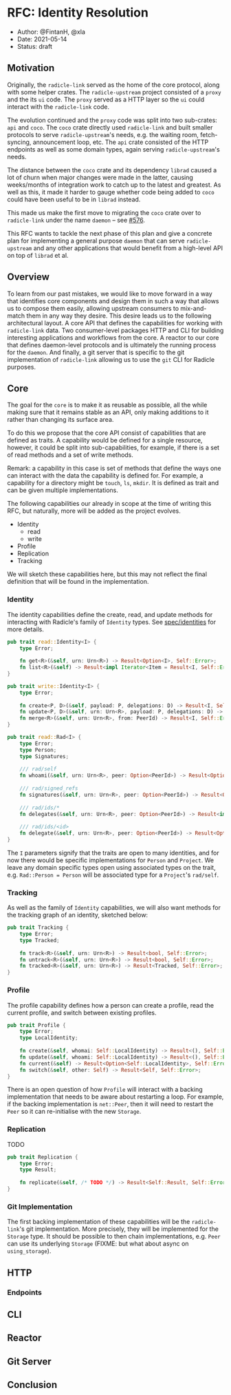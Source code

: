 # RFC: Identity Resolution

* Author: @FintanH, @xla
* Date: 2021-05-14
* Status: draft

## Motivation

Originally, the `radicle-link` served as the home of the core protocol, along
with some helper crates. The `radicle-upstream` project consisted of a `proxy`
and the its `ui` code. The `proxy` served as a HTTP layer so the `ui` could
interact with the `radicle-link` code.

The evolution continued and the `proxy` code was split into two sub-crates:
`api` and `coco`. The `coco` crate directly used `radicle-link` and built
smaller protocols to serve `radicle-upstream`'s needs, e.g. the waiting room,
fetch-syncing, announcement loop, etc. The `api` crate consisted of the HTTP
endpoints as well as some domain types, again serving `radicle-upstream`'s
needs.

The distance between the `coco` crate and its dependency `librad` caused a lot
of churn when major changes were made in the latter, causing weeks/months of
integration work to catch up to the latest and greatest. As well as this, it
made it harder to gauge whether code being added to `coco` could have been
useful to be in `librad` instead.

This made us make the first move to migrating the `coco` crate over to
`radicle-link` under the name `daemon` – see
[#576](https://github.com/radicle-dev/radicle-link/pull/576).

This RFC wants to tackle the next phase of this plan and give a concrete plan
for implementing a general purpose `daemon` that can serve `radicle-upstream`
and any other applications that would benefit from a high-level API on top of
`librad` et al.

## Overview

To learn from our past mistakes, we would like to move forward in a way that
identifies core components and design them in such a way that allows us to
compose them easily, allowing upstream consumers to mix-and-match them in any
way they desire. This desire leads us to the following architectural layout. A
core API that defines the capabilities for working with `radicle-link` data. Two
consumer-level packages HTTP and CLI for building interesting applications and
workflows from the core. A reactor to our core that defines daemon-level
protocols and is ultimately the running process for the `daemon`. And finally, a
git server that is specific to the git implementation of `radicle-link` allowing
us to use the `git` CLI for Radicle purposes.

## Core

The goal for the `core` is to make it as reusable as possible, all the while
making sure that it remains stable as an API, only making additions to it rather
than changing its surface area.

To do this we propose that the core API consist of capabilities that are defined
as traits. A capability would be defined for a single resource, however, it
could be split into sub-capabilities, for example, if there is a set of
read methods and a set of write methods.

Remark: a capability in this case is set of methods that define the ways one can
interact with the data the capability is defined for. For example, a capability
for a directory might be `touch`, `ls`, `mkdir`. It is defined as trait and can
be given multiple implementations.

The following capabilities our already in scope at the time of writing this RFC,
but naturally, more will be added as the project evolves.

* Identity
  * read
  * write
* Profile
* Replication
* Tracking

We will sketch these capabilities here, but this may not reflect the final
definition that will be found in the implementation.

### Identity

The identity capabilities define the create, read, and update methods
for interacting with Radicle's family of `Identity` types. See
[spec/identities][id] for more details.

```rust
pub trait read::Identity<I> {
	type Error;
	
	fn get<R>(&self, urn: Urn<R>) -> Result<Option<I>, Self::Error>;
	fn list<R>(&self) -> Result<impl Iterator<Item = Result<I, Self::Error>, Self::Error>;
}

pub trait write::Identity<I> {
	type Error;
	
	fn create<P, D>(&self, payload: P, delegations: D) -> Result<I, Self::Error>;
	fn update<P, D>(&self, urn: Urn<R>, payload: P, delegations: D) -> Result<I, Self::Error>;
	fn merge<R>(&self, urn: Urn<R>, from: PeerId) -> Result<I, Self::Error>;
}

pub trait read::Rad<I> {
	type Error;
	type Person;
	type Signatures;
	
	/// rad/self
	fn whoami(&self, urn: Urn<R>, peer: Option<PeerId>) -> Result<Option<Self::Person>, Self::Error>;
	
	/// rad/signed_refs
	fn signatures(&self, urn: Urn<R>, peer: Option<PeerId>) -> Result<Option<Self::Signatures>, Self::Error>;
	
	/// rad/ids/*
	fn delegates(&self, urn: Urn<R>, peer: Option<PeerId>) -> Result<impl Iterator<Item = Result<Self::Person, Self::Error>>, Self::Error>;
	
	/// rad/ids/<id>
	fn delegate(&self, urn: Urn<R>, peer: Option<PeerId>) -> Result<Option<Self::Person>, Self::Error>;
}
```

The `I` parameters signify that the traits are open to many
identities, and for now there would be specific implementations for
`Person` and `Project`. We leave any domain specific types open using
associated types on the trait, e.g. `Rad::Person = Person` will be
associated type for a `Project`'s `rad/self`.

### Tracking

As well as the family of `Identity` capabilities, we will also want
methods for the tracking graph of an identity, sketched below:

```rust
pub trait Tracking {
	type Error;
	type Tracked;
	
	fn track<R>(&self, urn: Urn<R>) -> Result<bool, Self::Error>;
	fn untrack<R>(&self, urn: Urn<R>) -> Result<bool, Self::Error>;
	fn tracked<R>(&self, urn: Urn<R>) -> Result<Tracked, Self::Error>;
}
```

### Profile

The profile capability defines how a person can create a profile, read
the current profile, and switch between existing profiles. 

```rust
pub trait Profile {
	type Error;
	type LocalIdentity;
	
	fn create(&self, whomai: Self::LocalIdentity) -> Result<(), Self::Error>;
	fn update(&self, whoami: Self::LocalIdentity) -> Result<(), Self::Error>;
	fn current(&self) -> Result<Option<Self::LocalIdentity>, Self::Error>;
	fn switch(&self, other: Self) -> Result<Self, Self::Error>;
}
```

There is an open question of how `Profile` will interact with a
backing implementation that needs to be aware about restarting a
loop. For example, if the backing implementation is `net::Peer`, then
it will need to restart the `Peer` so it can re-initialise with the
new `Storage`.

### Replication

TODO

```rust
pub trait Replication {
	type Error;
	type Result;
	
	fn replicate(&self, /* TODO */) -> Result<Self::Result, Self::Error>;
}
```

### Git Implementation

The first backing implementation of these capabilities will be the
`radicle-link`'s git implementation. More precisely, they will be
implemented for the `Storage` type. It should be
possible to then chain implementations, e.g. `Peer` can use its
underlying `Storage` (FIXME: but what about async on `using_storage`).

## HTTP

### Endpoints

## CLI

## Reactor

## Git Server

## Conclusion

[id]: ../spec/002-identities/index.md
